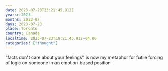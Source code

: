 ```yaml
---
date: 2023-07-23T23:21:45.912Z
years: 2023
months: 2023-07
days: 2023-07-23
place: Toronto
country: Canada
localtime: 2023-07-23T19:21:45.912-04:00
categories: ["thought"]
---
```

"facts don't care about your feelings" is now my metaphor for futile forcing of logic on someone in an emotion-based position
